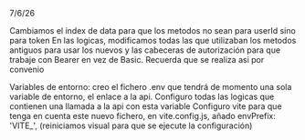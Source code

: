 7/6/26

Cambiamos el index de data para que los metodos no sean para userId sino para token
En las logicas, modificamos todas las que utilizaban los metodos antiguos para usar los nuevos y las cabeceras de autorización para que trabaje con Bearer en vez de Basic. Recuerda que se realiza asi por convenio

Variables de entorno: creo el fichero .env que tendrá de momento una sola variable de entorno, el enlace a la api.
Configuro todas las logicas que contienen una llamada a la api con esta variable
Configuro vite para que tenga en cuenta este nuevo fichero, en vite.config.js, añado envPrefix: 'VITE_',
(reiniciamos visual para que se ejecute la configuración)